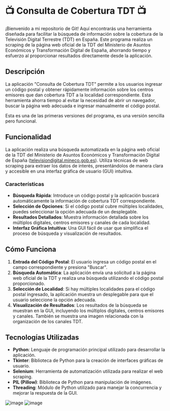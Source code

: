 # 📺 Consulta de Cobertura TDT 📺

¡Bienvenido a mi repositorio de Git! Aquí encontrarás una herramienta diseñada para facilitar la búsqueda de información sobre la cobertura de la Televisión Digital Terrestre (TDT) en España. Este programa realiza un scraping de la página web oficial de la TDT del Ministerio de Asuntos Económicos y Transformación Digital de España, ahorrando tiempo y esfuerzo al proporcionar resultados directamente desde la aplicación.

## Descripción

La aplicación "Consulta de Cobertura TDT" permite a los usuarios ingresar un código postal y obtener rápidamente información sobre los centros emisores que dan cobertura TDT a la localidad correspondiente. Esta herramienta ahorra tiempo al evitar la necesidad de abrir un navegador, buscar la página web adecuada e ingresar manualmente el código postal.

Esta es una de las primeras versiones del programa, es una versión sencilla pero funcional.

## Funcionalidad

La aplicación realiza una búsqueda automatizada en la página web oficial de la TDT del Ministerio de Asuntos Económicos y Transformación Digital de España ([televisiondigital.mineco.gob.es](https://televisiondigital.mineco.gob.es/2DD-5G/Paginas/Que-tengo-que-hacer.aspx)). Utiliza técnicas de web scraping para extraer los datos de interés, presentándolos de manera clara y accesible en una interfaz gráfica de usuario (GUI) intuitiva.

### Características

- **Búsqueda Rápida**: Introduce un código postal y la aplicación buscará automáticamente la información de cobertura TDT correspondiente.
- **Selección de Opciones**: Si el código postal cubre múltiples localidades, puedes seleccionar la opción adecuada de un desplegable.
- **Resultados Detallados**: Muestra información detallada sobre los múltiplos digitales, centros emisores y canales de cada localidad.
- **Interfaz Gráfica Intuitiva**: Una GUI fácil de usar que simplifica el proceso de búsqueda y visualización de resultados.

## Cómo Funciona

1. **Entrada del Código Postal**: El usuario ingresa un código postal en el campo correspondiente y presiona "Buscar".
2. **Búsqueda Automática**: La aplicación envía una solicitud a la página web oficial de la TDT y realiza una búsqueda utilizando el código postal proporcionado.
3. **Selección de Localidad**: Si hay múltiples localidades para el código postal ingresado, la aplicación muestra un desplegable para que el usuario seleccione la opción adecuada.
4. **Visualización de Resultados**: Los resultados de la búsqueda se muestran en la GUI, incluyendo los múltiplos digitales, centros emisores y canales. También se muestra una imagen relacionada con la organización de los canales TDT.

## Tecnologías Utilizadas

- **Python**: Lenguaje de programación principal utilizado para desarrollar la aplicación.
- **Tkinter**: Biblioteca de Python para la creación de interfaces gráficas de usuario.
- **Selenium**: Herramienta de automatización utilizada para realizar el web scraping.
- **PIL (Pillow)**: Biblioteca de Python para manipulación de imágenes.
- **Threading**: Módulo de Python utilizado para manejar la concurrencia y mejorar la respuesta de la GUI.

![image](https://github.com/user-attachments/assets/7b63c97c-6e33-4d54-9ecc-4eb134d423ad)
![image](https://github.com/user-attachments/assets/f77036a8-3d7b-4835-a267-02e898580356)

